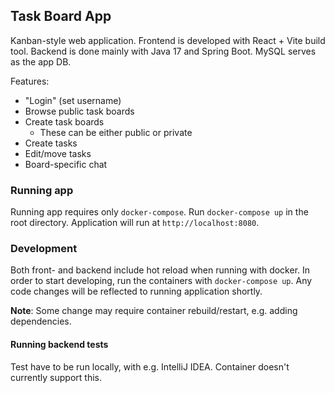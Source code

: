 ## Task Board App

Kanban-style web application. Frontend is developed with React + Vite build tool. Backend is done mainly with Java 17 and Spring Boot. MySQL serves as the app DB.

Features:
 - "Login" (set username)
 - Browse public task boards
 - Create task boards
   - These can be either public or private
 - Create tasks
 - Edit/move tasks
 - Board-specific chat

### Running app

Running app requires only `docker-compose`. Run `docker-compose up` in the root directory. Application will run at `http://localhost:8080`.

### Development

Both front- and backend include hot reload when running with docker. In order to start developing, run the containers with `docker-compose up`. Any code changes will be reflected to running application shortly.

**Note**: Some change may require container rebuild/restart, e.g. adding dependencies.

#### Running backend tests

Test have to be run locally, with e.g. IntelliJ IDEA. Container doesn't currently support this.